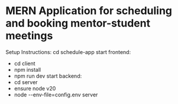 # MERN Application for scheduling and booking mentor-student meetings

Setup Instructions:
cd schedule-app
start frontend:
- cd client
- npm install
- npm run dev
start backend:
- cd server
- ensure node v20
- node --env-file=config.env server
